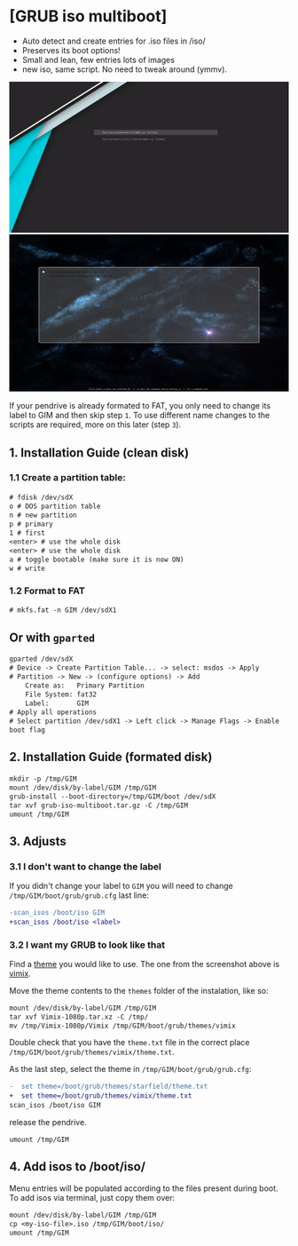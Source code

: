 # [GRUB iso multiboot]

+ Auto detect and create entries for .iso files in /iso/
+ Preserves its boot options!
+ Small and lean, few entries lots of images
+ new iso, same script. No need to tweak around (ymmv).

![preview with vimix](doc/vimix.png?raw=true "vimix")
![preview with starfield](doc/starfield.png?raw=true "starfield")

If your pendrive is already formated to FAT, you only need to change its label
to GIM and then skip step `1`. To use different name changes to the scripts are
required, more on this later (step `3`).

## 1. Installation Guide (clean disk)

### 1.1 Create a partition table:
```
# fdisk /dev/sdX
o # DOS partition table
n # new partition
p # primary
1 # first
<enter> # use the whole disk
<enter> # use the whole disk
a # toggle bootable (make sure it is now ON)
w # write
```

### 1.2 Format to FAT
```
# mkfs.fat -n GIM /dev/sdX1
```

## Or with `gparted`

```
gparted /dev/sdX
# Device -> Create Partition Table... -> select: msdos -> Apply
# Partition -> New -> (configure options) -> Add
	Create as:   Primary Partition
	File System: fat32
	Label:       GIM
# Apply all operations
# Select partition /dev/sdX1 -> Left click -> Manage Flags -> Enable boot flag
```

## 2. Installation Guide (formated disk)

```
mkdir -p /tmp/GIM
mount /dev/disk/by-label/GIM /tmp/GIM
grub-install --boot-directory=/tmp/GIM/boot /dev/sdX
tar xvf grub-iso-multiboot.tar.gz -C /tmp/GIM
umount /tmp/GIM
```

## 3. Adjusts

### 3.1 I don't want to change the label

If you didn't change your label to `GIM` you will need to change
`/tmp/GIM/boot/grub/grub.cfg` last line:

```diff
-scan_isos /boot/iso GIM
+scan_isos /boot/iso <label>
```

### 3.2 I want my GRUB to look like that

Find a [theme](https://www.gnome-look.org/browse/cat/109/ord/rating/) you would
like to use. The one from the screenshot above is
[vimix](https://www.gnome-look.org/p/1009236/#files-panel).

Move the theme contents to the `themes` folder of the instalation, like so:

```
mount /dev/disk/by-label/GIM /tmp/GIM
tar xvf Vimix-1080p.tar.xz -C /tmp/
mv /tmp/Vimix-1080p/Vimix /tmp/GIM/boot/grub/themes/vimix
```

Double check that you have the `theme.txt` file in the correct place
`/tmp/GIM/boot/grub/themes/vimix/theme.txt`.

As the last step, select the theme in `/tmp/GIM/boot/grub/grub.cfg`:

```diff
-  set theme=/boot/grub/themes/starfield/theme.txt
+  set theme=/boot/grub/themes/vimix/theme.txt
scan_isos /boot/iso GIM
```

release the pendrive.

```
umount /tmp/GIM
```

## 4. Add isos to /boot/iso/

Menu entries will be populated according to the files present during boot.
To add isos via terminal, just copy them over:

```
mount /dev/disk/by-label/GIM /tmp/GIM
cp <my-iso-file>.iso /tmp/GIM/boot/iso/
umount /tmp/GIM
```
